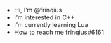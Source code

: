 -  Hi, I’m @frinqius 
-  I’m interested in C++
-  I’m currently learning Lua
-  How to reach me frinqius#6161
